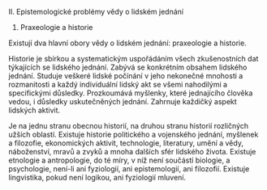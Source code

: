 II. Epistemologické problémy vědy o lidském jednání

1. Praxeologie a historie

Existují dva hlavní obory vědy o lidském jednání: praxeologie a historie.

Historie je sbírkou a systematickým uspořádáním všech zkušenostních dat týkajících se lidského jednání. Zabývá se konkrétním obsahem lidského jednání. Studuje veškeré lidské počínání v jeho nekonečné mnohosti a rozmanitosti a každý individuální lidský akt se všemi nahodilými a specifickými důsledky. Prozkoumává myšlenky, které jednajícího člověka vedou, i důsledky uskutečněných jednání. Zahrnuje každičký aspekt lidských aktivit.

Je na jednu stranu obecnou historií, na druhou stranu historií rozličných užších oblastí. Existuje historie politického a vojenského jednání, myšlenek a filozofie, ekonomických aktivit, technologie, literatury, umění a vědy, náboženství, mravů a zvyků a mnoha dalších sfér lidského života. Existuje etnologie a antropologie, do té míry, v níž není součástí biologie, a psychologie, není-li ani fyziologií, ani epistemologií, ani filozofií. Existuje lingvistika, pokud není logikou, ani fyziologií mluvení.